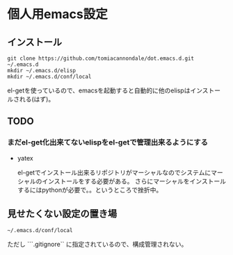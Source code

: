 個人用emacs設定
=============

## インストール ##

    git clone https://github.com/tomiacannondale/dot.emacs.d.git ~/.emacs.d
	mkdir ~/.emacs.d/elisp
	mkdir ~/.emacs.d/conf/local

el-getを使っているので、emacsを起動すると自動的に他のelispはインストールされる(はず)。

## TODO ##

### まだel-get化出来てないelispをel-getで管理出来るようにする ###

* yatex

  el-getでインストール出来るリポジトリがマーシャルなのでシステムにマーシャルのインストールをする必要がある。
  さらにマーシャルをインストールするにはpythonが必要で。。というところで挫折中。

## 見せたくない設定の置き場 ##

    ~/.emacs.d/conf/local

ただし ```.gitignore`` に指定されているので、構成管理されない。
